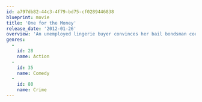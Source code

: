 ```yaml
---
id: a797db82-44c3-4f79-bd75-cf0289446838
blueprint: movie
title: 'One for the Money'
release_date: '2012-01-26'
overview: 'An unemployed lingerie buyer convinces her bail bondsman cousin to give her a shot as a bounty hunter. Her first assignment is to track down a former cop on the run for murder – the same man who broke her heart years before. With the help of some friends and the best bounty hunter in the business, she slowly learns what it takes to be a true bounty hunter.'
genres:
  -
    id: 28
    name: Action
  -
    id: 35
    name: Comedy
  -
    id: 80
    name: Crime
---
```

